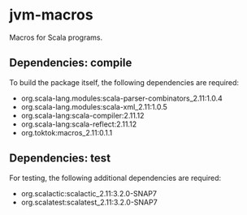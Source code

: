 # jvm-macros

Macros for Scala programs.

## Dependencies: compile

To build the package itself, the following dependencies are required:

-   org.scala-lang.modules:scala-parser-combinators_2.11:1.0.4
-   org.scala-lang.modules:scala-xml_2.11:1.0.5
-   org.scala-lang:scala-compiler:2.11.12
-   org.scala-lang:scala-reflect:2.11.12
-   org.toktok:macros_2.11:0.1.1

## Dependencies: test

For testing, the following additional dependencies are required:

-   org.scalactic:scalactic_2.11:3.2.0-SNAP7
-   org.scalatest:scalatest_2.11:3.2.0-SNAP7
